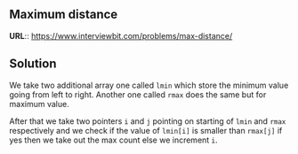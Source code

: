 ## Maximum distance

__URL__:: https://www.interviewbit.com/problems/max-distance/

## Solution

We take two additional array one called `lmin` which store the minimum value going from left to right. Another one called `rmax` does the same but for maximum value.

After that we take two pointers `i` and `j` pointing on starting of `lmin` and `rmax` respectively and we check if the value of `lmin[i]` is smaller than `rmax[j]` if yes then we take out the max count else we increment `i`.
